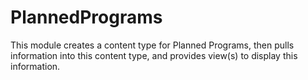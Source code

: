 # PlannedPrograms

This module creates a content type for Planned Programs, then pulls information into this content type, and provides view(s) to display this information.
